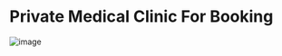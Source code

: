 # Private Medical Clinic For Booking
![image](https://github.com/DuyThong28/Private-Medical-Clinic-For-Patient/assets/116278919/bf95d3f6-8164-4863-bef3-0312fa7e8e36)



